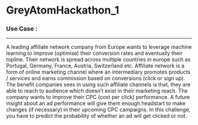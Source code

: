 # GreyAtomHackathon_1


### Use Case :
***
A leading affiliate network company from Europe wants to leverage machine learning to improve (optimise) their conversion rates and eventually their topline. Their network is spread across multiple countries in europe such as Portugal, Germany, France, Austria, Switzerland etc. Affiliate network is a form of online marketing channel where an intermediary promotes products / services and earns commission based on conversions (click or sign up). The benefit companies sees in using such affiliate channels is that, they are able to reach to audience which doesn’t exist in their marketing reach. The company wants to improve their CPC (cost per click) performance. A future insight about an ad performance will give them enough headstart to make changes (if necessary) in their upcoming CPC campaigns. In this challenge, you have to predict the probability of whether an ad will get clicked or not. 
